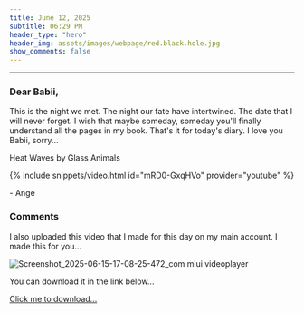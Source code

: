 ```yaml
---
title: June 12, 2025
subtitle: 06:29 PM
header_type: "hero"
header_img: assets/images/webpage/red.black.hole.jpg
show_comments: false
---
```

---

### Dear Babii,

This is the night we met. The night our fate have intertwined. The date that I will never forget. I wish that maybe someday, someday you'll finally understand all the pages in my book. That's it for today's diary. I love you Babii, sorry...

Heat Waves by Glass Animals

{% include snippets/video.html id="mRD0-GxqHVo" provider="youtube" %}

\- Ange

### Comments

I also uploaded this video that I made for this day on my main account. I made this for you...

![Screenshot_2025-06-15-17-08-25-472_com miui videoplayer](https://github.com/user-attachments/assets/3e82a159-9527-4d59-8ac9-2bd14877f309)

You can download it in the link below...

[Click me to download...](https://github.com/SCPF-Archive/SCPF-Archive.github.io/releases/download/private.files/diary.index.2025-2025.06.12-001.mp4)
